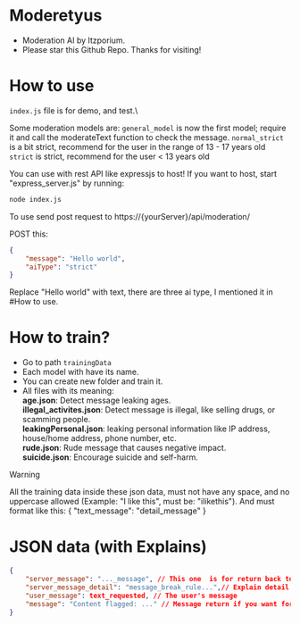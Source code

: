 # Moderetyus
- Moderation AI by Itzporium.
- Please star this Github Repo. Thanks for visiting!

# How to use
`index.js` file is for demo, and test.\

Some moderation models are:
`general_model` is now the first model; require it and call the moderateText function to check the message.
`normal_strict` is a bit strict, recommend for the user in the range of 13 - 17 years old
`strict` is strict, recommend for the user < 13 years old

You can use with rest API like expressjs to host!
If you want to host, start "express_server.js" by running:
```sh
node index.js
```

To use send post request to https://{yourServer}/api/moderation/

POST this:
```json
{
	"message": "Hello world",
	"aiType": "strict"
}
```

Replace "Hello world" with text, there are three ai type, I mentioned it in #How to use.

# How to train?
- Go to path `trainingData`
- Each model with have its name.
- You can create new folder and train it.
- All files with its meaning:\
**age.json**: Detect message leaking ages.\
**illegal_activites.json**: Detect message is illegal, like selling drugs, or scamming people.\
**leakingPersonal.json**: leaking personal information like IP address, house/home address, phone number, etc.\
**rude.json**: Rude message that causes negative impact.\
**suicide.json**: Encourage suicide and self-harm.

> [!WARNING]
> All the training data inside these json data, must not have any space, and no uppercase allowed (Example: "I like this", must be: "ilikethis").
> And must format like this:  { "text_message": "detail_message" }

# JSON data (with Explains)
```json
{
    "server_message": "..._message", // This one  is for return back to make the request person know what type of this
    "server_message_detail": "message_break_rule...",// Explain detail if someone use this for reporting, so you can just ban your user, and explain reason. Reason here is writing for machine. You have to write by your own.,
    "user_message": text_requested, // The user's message
    "message": "Content flagged: ..." // Message return if you want for a clear view for the moderator or admin.
}
```
